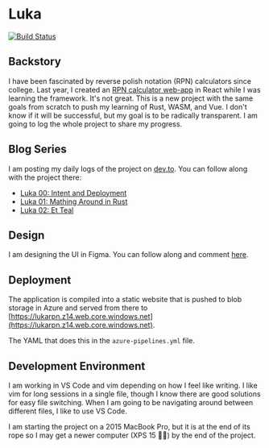 # Luka

[![Build Status](https://dev.azure.com/teckert0973/res/_apis/build/status/t-eckert.luka?branchName=master)](https://dev.azure.com/teckert0973/res/_build/latest?definitionId=3&branchName=master)

## Backstory

I have been fascinated by reverse polish notation (RPN) calculators since college. Last year, I created an [RPN calculator web-app](http://rpn.herokuapp.com/) in React while I was learning the framework. It's not great. This is a new project with the same goals from scratch to push my learning of Rust, WASM, and Vue. I don't know if it will be successful, but my goal is to be radically transparent. I am going to log the whole project to share my progress.

## Blog Series

I am posting my daily logs of the project on [dev.to](https://dev.to/). You can follow along with the project there:  

- [Luka 00: Intent and Deployment](https://dev.to/teckert/luka-00-intent-and-deployment-29f0)
- [Luka 01: Mathing Around in Rust](https://dev.to/teckert/luka-01-mathing-around-in-rust-4pjb)
- [Luka 02: Et Teal](https://dev.to/teckert/luka-02-et-teal-4lm3)

## Design

I am designing the UI in Figma. You can follow along and comment [here](https://www.figma.com/file/rhgSHZhr0glvEwKqDv99rp/Luka?node-id=0%3A1).

## Deployment

The application is compiled into a static website that is pushed to blob storage in Azure and served from there to [https://lukarpn.z14.web.core.windows.net](https://lukarpn.z14.web.core.windows.net).

The YAML that does this in the `azure-pipelines.yml` file.

## Development Environment

I am working in VS Code and vim depending on how I feel like writing. I like vim for long sessions in a single file, though I know there are good solutions for easy file switching. When I am going to be navigating around between different files, I like to use VS Code.  

I am starting the project on a 2015 MacBook Pro, but it is at the end of its rope so I may get a newer computer (XPS 15 🙏🏼) by the end of the project.  
